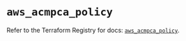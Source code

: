 # `aws_acmpca_policy`

Refer to the Terraform Registry for docs: [`aws_acmpca_policy`](https://registry.terraform.io/providers/hashicorp/aws/5.58.0/docs/resources/acmpca_policy).
